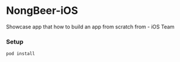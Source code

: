 # NongBeer-iOS
Showcase app that how to build an app from scratch from - iOS Team
### Setup
```
pod install
```
